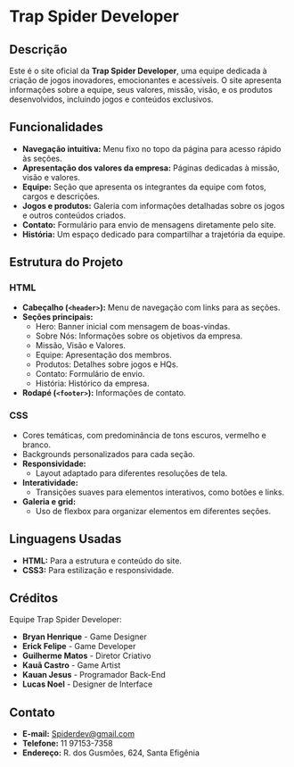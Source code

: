 # Trap Spider Developer 

## Descrição

Este é o site oficial da **Trap Spider Developer**, uma equipe dedicada à criação de jogos inovadores, emocionantes e acessíveis. O site apresenta informações sobre a equipe, seus valores, missão, visão, e os produtos desenvolvidos, incluindo jogos e conteúdos exclusivos.

## Funcionalidades

- **Navegação intuitiva:** Menu fixo no topo da página para acesso rápido às seções.
- **Apresentação dos valores da empresa:** Páginas dedicadas à missão, visão e valores.
- **Equipe:** Seção que apresenta os integrantes da equipe com fotos, cargos e descrições.
- **Jogos e produtos:** Galeria com informações detalhadas sobre os jogos e outros conteúdos criados.
- **Contato:** Formulário para envio de mensagens diretamente pelo site.
- **História:** Um espaço dedicado para compartilhar a trajetória da equipe.

## Estrutura do Projeto

### HTML
- **Cabeçalho (`<header>`):** Menu de navegação com links para as seções.
- **Seções principais:**
  - Hero: Banner inicial com mensagem de boas-vindas.
  - Sobre Nós: Informações sobre os objetivos da empresa.
  - Missão, Visão e Valores.
  - Equipe: Apresentação dos membros.
  - Produtos: Detalhes sobre jogos e HQs.
  - Contato: Formulário de envio.
  - História: Histórico da empresa.
- **Rodapé (`<footer>`):** Informações de contato.

### CSS
  - Cores temáticas, com predominância de tons escuros, vermelho e branco.
  - Backgrounds personalizados para cada seção.
- **Responsividade:**
  - Layout adaptado para diferentes resoluções de tela.
- **Interatividade:**
  - Transições suaves para elementos interativos, como botões e links.
- **Galeria e grid:**
  - Uso de flexbox para organizar elementos em diferentes seções.

## Linguagens Usadas

- **HTML:** Para a estrutura e conteúdo do site.
- **CSS3:** Para estilização e responsividade.


## Créditos

Equipe Trap Spider Developer:
- **Bryan Henrique** - Game Designer
- **Erick Felipe** - Game Developer
- **Guilherme Matos** - Diretor Criativo
- **Kauã Castro** - Game Artist
- **Kauan Jesus** - Programador Back-End
- **Lucas Noel** - Designer de Interface

## Contato

- **E-mail:** Spiderdev@gmail.com  
- **Telefone:** 11 97153-7358  
- **Endereço:** R. dos Gusmões, 624, Santa Efigênia  

